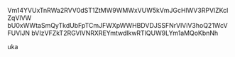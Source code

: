 Vm14YVUxTnRWa2RVV0dST1ZtMW9WMWxVUW5kVmJGcHlWV3RPVlZKclZqVlVW
bU0xWWtaSmQyTkdUbFpTCmJFWXpWWHBDVDJSSFNrVlViV3hoQ21WcVFUVlJN
bVIzVFZkT2RGVlVNRXREYmtwdlkwRTlQUW9LYm1aMQoKbnNh

uka